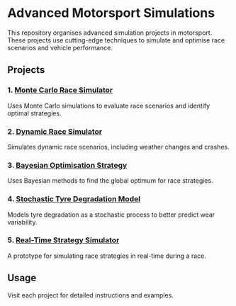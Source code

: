 # Advanced Motorsport Simulations

This repository organises advanced simulation projects in motorsport. These projects use cutting-edge techniques to simulate and optimise race scenarios and vehicle performance.

## Projects

### 1. [Monte Carlo Race Simulator](#)
Uses Monte Carlo simulations to evaluate race scenarios and identify optimal strategies.

### 2. [Dynamic Race Simulator](#)
Simulates dynamic race scenarios, including weather changes and crashes.

### 3. [Bayesian Optimisation Strategy](#)
Uses Bayesian methods to find the global optimum for race strategies.

### 4. [Stochastic Tyre Degradation Model](#)
Models tyre degradation as a stochastic process to better predict wear variability.

### 5. [Real-Time Strategy Simulator](#)
A prototype for simulating race strategies in real-time during a race.

## Usage

Visit each project for detailed instructions and examples.
